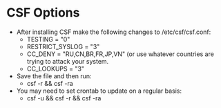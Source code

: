 # CSF Options
* After installing CSF make the following changes to /etc/csf/csf.conf:
  - TESTING = "0"
  - RESTRICT_SYSLOG = "3"
  - CC_DENY = "RU,CN,BR,FR,JP,VN" (or use whatever countries are trying to attack your system.
  - CC_LOOKUPS = "3"
* Save the file and then run:
  - csf -r && csf -ra
* You may need to set crontab to update on a regular basis:
  - csf -u && csf -r && csf -ra
  
